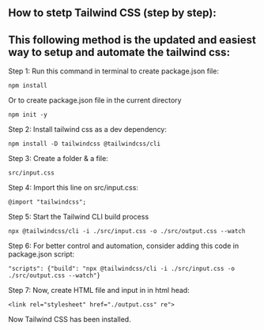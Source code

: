 ## How to stetp Tailwind CSS (step by step):

## This following method is the updated and easiest way to setup and automate the tailwind css:

Step 1: Run this command in terminal to create package.json file:

```
npm install
```

Or to create package.json file in the current directory

```
npm init -y
```

Step 2: Install tailwind css as a dev dependency:

```
npm install -D tailwindcss @tailwindcss/cli
```

Step 3: Create a folder & a file:

```
src/input.css
```

Step 4: Import this line on src/input.css:

```
@import "tailwindcss";
```

Step 5: Start the Tailwind CLI build process

```
npx @tailwindcss/cli -i ./src/input.css -o ./src/output.css --watch
```

Step 6: For better control and automation, consider adding this code in package.json script:

```
"scripts": {"build": "npx @tailwindcss/cli -i ./src/input.css -o ./src/output.css --watch"}
```

Step 7: Now, create HTML file and input in in html head:

```
<link rel="stylesheet" href="./output.css" re">
```

Now Tailwind CSS has been installed.
